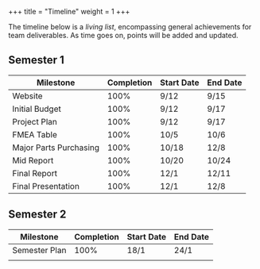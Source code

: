 +++
title = "Timeline"
weight = 1
+++

The timeline below is a _living list_, encompassing general achievements for team deliverables.
As time goes on, points will be added and updated.

## Semester 1

| Milestone              | Completion | Start Date | End Date |
|------------------------|------------|------------|----------|
| Website                | 100%       | 9/12       | 9/15     |
| Initial Budget         | 100%       | 9/12       | 9/17     |
| Project Plan           | 100%       | 9/12       | 9/17     |
| FMEA Table             | 100%       | 10/5       | 10/6     |
| Major Parts Purchasing | 100%       | 10/18      | 12/8     |
| Mid Report             | 100%       | 10/20      | 10/24    |
| Final Report           | 100%       | 12/1       | 12/11    |
| Final Presentation     | 100%       | 12/1       | 12/8     |

## Semester 2

| Milestone     | Completion | Start Date | End Date |
|---------------|------------|------------|----------|
| Semester Plan | 100%       | 18/1       | 24/1     |
|               |            |            |          |
